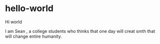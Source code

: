 # hello-world

Hi world 

I am Sean , a college students who thinks that one day will creat smth that will change entire humanity.
